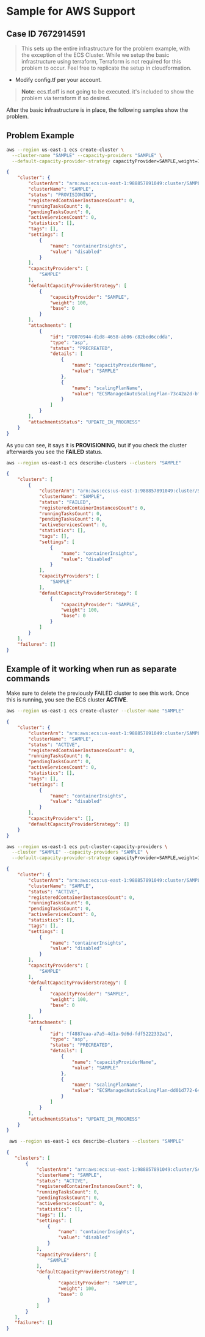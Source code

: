 # Sample for AWS Support

## Case ID 7672914591

> This sets up the entire infrastructure for the problem example, with the exception of the ECS Cluster.  While we setup the basic infrastructure using terraform, Terraform is not required for this problem to occur.  Feel free to replicate the setup in cloudformation.

- Modify config.tf per your account.

> **Note**: ecs.tf.off is not going to be executed.  it's included to show the problem via terraform if so desired.

After the basic infrastructure is in place, the following samples show the problem.

## Problem Example

```bash
aws --region us-east-1 ecs create-cluster \
  --cluster-name "SAMPLE" --capacity-providers "SAMPLE" \
  --default-capacity-provider-strategy capacityProvider=SAMPLE,weight=100
```

```json
{
    "cluster": {
        "clusterArn": "arn:aws:ecs:us-east-1:988857891049:cluster/SAMPLE",
        "clusterName": "SAMPLE",
        "status": "PROVISIONING",
        "registeredContainerInstancesCount": 0,
        "runningTasksCount": 0,
        "pendingTasksCount": 0,
        "activeServicesCount": 0,
        "statistics": [],
        "tags": [],
        "settings": [
            {
                "name": "containerInsights",
                "value": "disabled"
            }
        ],
        "capacityProviders": [
            "SAMPLE"
        ],
        "defaultCapacityProviderStrategy": [
            {
                "capacityProvider": "SAMPLE",
                "weight": 100,
                "base": 0
            }
        ],
        "attachments": [
            {
                "id": "70070944-d1d8-4658-ab06-c82bed6ccdda",
                "type": "asp",
                "status": "PRECREATED",
                "details": [
                    {
                        "name": "capacityProviderName",
                        "value": "SAMPLE"
                    },
                    {
                        "name": "scalingPlanName",
                        "value": "ECSManagedAutoScalingPlan-73c42a2d-bf90-4296-80cc-7f46061f6f94"
                    }
                ]
            }
        ],
        "attachmentsStatus": "UPDATE_IN_PROGRESS"
    }
}
```

As you can see, it says it is **PROVISIONING**, but if you check the cluster afterwards you see the **FAILED** status.

```bash
aws --region us-east-1 ecs describe-clusters --clusters "SAMPLE"
```

```json
{
    "clusters": [
        {
            "clusterArn": "arn:aws:ecs:us-east-1:988857891049:cluster/SAMPLE",
            "clusterName": "SAMPLE",
            "status": "FAILED",
            "registeredContainerInstancesCount": 0,
            "runningTasksCount": 0,
            "pendingTasksCount": 0,
            "activeServicesCount": 0,
            "statistics": [],
            "tags": [],
            "settings": [
                {
                    "name": "containerInsights",
                    "value": "disabled"
                }
            ],
            "capacityProviders": [
                "SAMPLE"
            ],
            "defaultCapacityProviderStrategy": [
                {
                    "capacityProvider": "SAMPLE",
                    "weight": 100,
                    "base": 0
                }
            ]
        }
    ],
    "failures": []
}
```

## Example of it working when run as separate commands

Make sure to delete the previously FAILED cluster to see this work.  Once this is running, you see the ECS cluster **ACTIVE**.

```bash
aws --region us-east-1 ecs create-cluster --cluster-name "SAMPLE"
```

```json
{
    "cluster": {
        "clusterArn": "arn:aws:ecs:us-east-1:988857891049:cluster/SAMPLE",
        "clusterName": "SAMPLE",
        "status": "ACTIVE",
        "registeredContainerInstancesCount": 0,
        "runningTasksCount": 0,
        "pendingTasksCount": 0,
        "activeServicesCount": 0,
        "statistics": [],
        "tags": [],
        "settings": [
            {
                "name": "containerInsights",
                "value": "disabled"
            }
        ],
        "capacityProviders": [],
        "defaultCapacityProviderStrategy": []
    }
}
```

```bash
aws --region us-east-1 ecs put-cluster-capacity-providers \
  --cluster "SAMPLE" --capacity-providers "SAMPLE" \
  --default-capacity-provider-strategy capacityProvider=SAMPLE,weight=100
```

```json
{
    "cluster": {
        "clusterArn": "arn:aws:ecs:us-east-1:988857891049:cluster/SAMPLE",
        "clusterName": "SAMPLE",
        "status": "ACTIVE",
        "registeredContainerInstancesCount": 0,
        "runningTasksCount": 0,
        "pendingTasksCount": 0,
        "activeServicesCount": 0,
        "statistics": [],
        "tags": [],
        "settings": [
            {
                "name": "containerInsights",
                "value": "disabled"
            }
        ],
        "capacityProviders": [
            "SAMPLE"
        ],
        "defaultCapacityProviderStrategy": [
            {
                "capacityProvider": "SAMPLE",
                "weight": 100,
                "base": 0
            }
        ],
        "attachments": [
            {
                "id": "f4887eaa-a7a5-4d1a-9d6d-fdf5222332a1",
                "type": "asp",
                "status": "PRECREATED",
                "details": [
                    {
                        "name": "capacityProviderName",
                        "value": "SAMPLE"
                    },
                    {
                        "name": "scalingPlanName",
                        "value": "ECSManagedAutoScalingPlan-dd01d772-649b-46c1-ab29-b4c56b823688"
                    }
                ]
            }
        ],
        "attachmentsStatus": "UPDATE_IN_PROGRESS"
    }
} 
```

```bash
 aws --region us-east-1 ecs describe-clusters --clusters "SAMPLE"
```

 ```json
 {
    "clusters": [
        {
            "clusterArn": "arn:aws:ecs:us-east-1:988857891049:cluster/SAMPLE",
            "clusterName": "SAMPLE",
            "status": "ACTIVE",
            "registeredContainerInstancesCount": 0,
            "runningTasksCount": 0,
            "pendingTasksCount": 0,
            "activeServicesCount": 0,
            "statistics": [],
            "tags": [],
            "settings": [
                {
                    "name": "containerInsights",
                    "value": "disabled"
                }
            ],
            "capacityProviders": [
                "SAMPLE"
            ],
            "defaultCapacityProviderStrategy": [
                {
                    "capacityProvider": "SAMPLE",
                    "weight": 100,
                    "base": 0
                }
            ]
        }
    ],
    "failures": []
}
 ```

